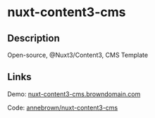 # nuxt-content3-cms

## Description

Open-source, @Nuxt3/Content3, CMS Template

## Links

Demo: [nuxt-content3-cms.browndomain.com](https://nuxt-content3-cms.browndomain.com)

Code: [annebrown/nuxt-content3-cms](https://github.com/annebrown/nuxt-content3-mcs)
